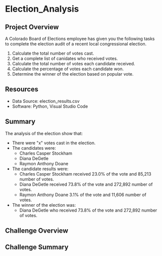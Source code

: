 # Election_Analysis

## Project Overview
A Colorado Board of Elections employee has given you the following tasks to complete the election audit of a recent local congressional election.

1. Calculate the total number of votes cast.
2. Get a complete list of canidates who received votes.
3. Calculate the total number of votes each candidate received.
4. Calculate the percentage of votes each candidate won.
5. Determine the winner of the election based on popular vote.

## Resources
- Data Source: election_results.csv
- Software: Python, Visual Studio Code

## Summary
The analysis of the election show that:
- There were "x" votes cast in the election.
- The candidates were:
  - Charles Casper Stockham
  - Diana DeGetle
  - Raymon Anthony Doane
- The candidate results were:
  - Charles Casper Stockham received 23.0% of the vote and 85,213 number of votes. 
  - Diana DeGetle received 73.8% of the vote and 272,892 number of votes.
  - Raymon Anthony Doane 3.1% of the vote and 11,606 number of votes.
- The winner of the election was:
  - Diana DeGetle who received 73.8% of the vote and 272,892 number of votes.

## Challenge Overview

## Challenge Summary
